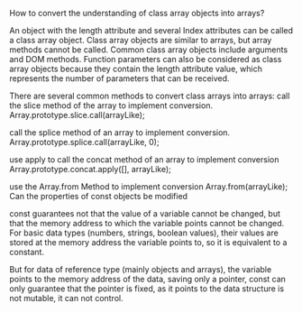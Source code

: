 How to convert the understanding of class array objects into arrays?

An object with the length attribute and several Index attributes can be called a class array object. Class array objects are similar to arrays, but array methods cannot be called. Common class array objects include arguments and DOM methods. Function parameters can also be considered as class array objects because they contain the length attribute value, which represents the number of parameters that can be received. 

There are several common methods to convert class arrays into arrays: 
call the slice method of the array to implement conversion.
Array.prototype.slice.call(arrayLike);

call the splice method of an array to implement conversion.
Array.prototype.splice.call(arrayLike, 0);

use apply to call the concat method of an array to implement conversion
Array.prototype.concat.apply([], arrayLike);

use the Array.from Method to implement conversion
Array.from(arrayLike);
Can the properties of const objects be modified

const guarantees not that the value of a variable cannot be changed, but that the memory address to which the variable points cannot be changed.
For basic data types (numbers, strings, boolean values), their values are stored at the memory address the variable points to, so it is equivalent to a constant.

But for data of reference type (mainly objects and arrays), the variable points to the memory address of the data, saving only a pointer, const can only guarantee that the pointer is fixed, as it points to the data structure is not mutable, it can not control.


